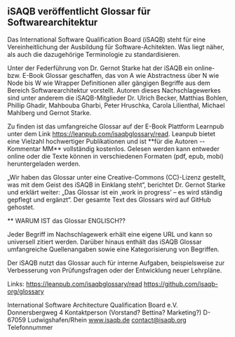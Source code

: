 ## iSAQB veröffentlicht Glossar für Softwarearchitektur

Das International Software Qualification Board (iSAQB) steht für eine Vereinheitlichung der Ausbildung für Software-Achitekten. Was liegt näher, als auch die dazugehörige Terminologie zu standardisieren.

Unter der Federführung von Dr. Gernot Starke hat der iSAQB ein online- bzw. E-Book Glossar geschaffen, das von A wie Abstractness über N wie Node bis W wie Wrapper Definitionen aller gängigen Begriffe aus dem Bereich Softwarearchitektur vorstellt. Autoren dieses Nachschlagewerkes sind unter anderem die iSAQB-Mitglieder Dr. Ulrich Becker, Matthias Bohlen, Phillip Ghadir, Mahbouba Gharbi, Peter Hruschka, Carola Lilienthal, Michael Mahlberg und Gernot Starke.

Zu finden ist das umfangreiche Glossar auf der E-Book Plattform Learnpub unter dem Link https://leanpub.com/isaqbglossary/read. Leanpub bietet eine Vielzahl hochwertiger Publikationen und ist \*\*für die Autoren -- Kommentar MM\*\* vollständig kostenlos. Gelesen werden kann entweder online oder die Texte können in verschiedenen Formaten (pdf, epub, mobi) heruntergeladen werden.

„Wir haben das Glossar unter eine Creative-Commons (CC)-Lizenz gestellt, was mit dem Geist des iSAQB in Einklang steht“, berichtet Dr. Gernot Starke und erklärt weiter: „Das Glossar ist ein ‚work in progress’ – es wird ständig gepflegt und ergänzt“. Der gesamte Text des Glossars wird auf GitHub gehostet.

** WARUM IST das Glossar ENGLISCH??

Jeder Begriff im Nachschlagewerk erhält eine eigene URL und kann so universell zitiert werden. Darüber hinaus enthält das iSAQB Glossar umfangreiche Quellenangaben sowie eine Kategorisierung von Begriffen.

Der iSAQB nutzt das Glossar auch für interne Aufgaben, beispielsweise zur Verbesserung von Prüfungsfragen oder der Entwicklung neuer Lehrpläne.


Links:
https://leanpub.com/isaqbglossary/read
https://github.com/isaqb-org/glossary


International Software Architecture
Qualification Board e.V.
Donnersbergweg 4
Kontaktperson (Vorstand? Bettina? Marketing?)
D-67059 Ludwigshafen/Rhein
www.isaqb.de
contact@isaqb.org
Telefonnummer
